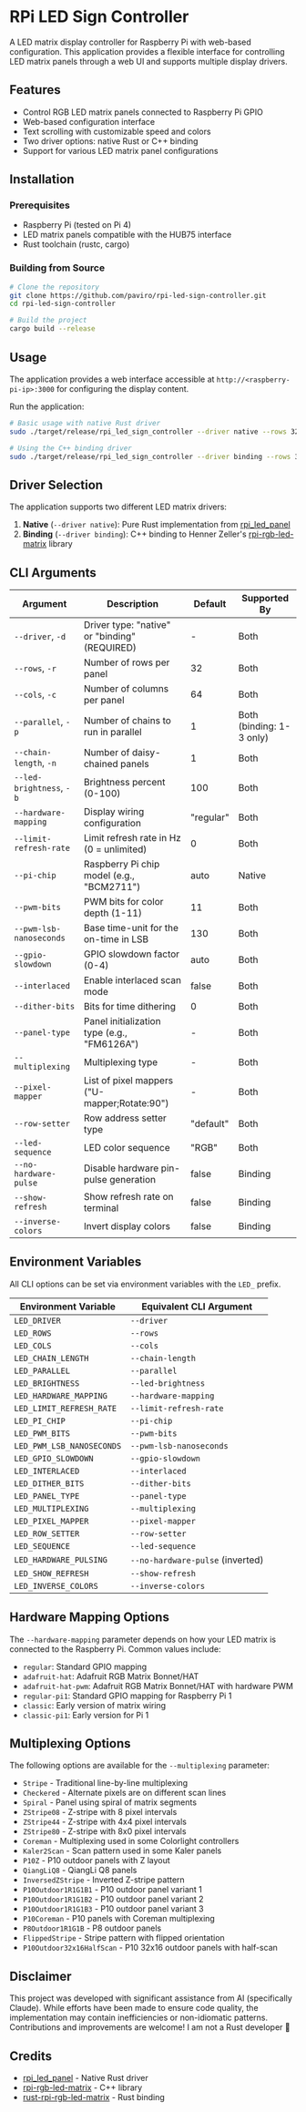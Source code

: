 # RPi LED Sign Controller

A LED matrix display controller for Raspberry Pi with web-based configuration. This application provides a flexible interface for controlling LED matrix panels through a web UI and supports multiple display drivers.

## Features

- Control RGB LED matrix panels connected to Raspberry Pi GPIO
- Web-based configuration interface
- Text scrolling with customizable speed and colors
- Two driver options: native Rust or C++ binding
- Support for various LED matrix panel configurations

## Installation

### Prerequisites

- Raspberry Pi (tested on Pi 4)
- LED matrix panels compatible with the HUB75 interface
- Rust toolchain (rustc, cargo)

### Building from Source

```bash
# Clone the repository
git clone https://github.com/paviro/rpi-led-sign-controller.git
cd rpi-led-sign-controller

# Build the project
cargo build --release

```

## Usage

The application provides a web interface accessible at `http://<raspberry-pi-ip>:3000` for configuring the display content. 

Run the application:

```bash
# Basic usage with native Rust driver
sudo ./target/release/rpi_led_sign_controller --driver native --rows 32 --cols 64 --chain-length 1

# Using the C++ binding driver
sudo ./target/release/rpi_led_sign_controller --driver binding --rows 32 --cols 64 --chain-length 1
```

## Driver Selection

The application supports two different LED matrix drivers:

1. **Native** (`--driver native`): Pure Rust implementation from [rpi_led_panel](https://github.com/EmbersArc/rpi_led_panel)
2. **Binding** (`--driver binding`): C++ binding to Henner Zeller's [rpi-rgb-led-matrix](https://github.com/hzeller/rpi-rgb-led-matrix) library

## CLI Arguments

| Argument | Description | Default | Supported By |
|----------|-------------|---------|-------------|
| `--driver`, `-d` | Driver type: "native" or "binding" (REQUIRED) | - | Both |
| `--rows`, `-r` | Number of rows per panel | 32 | Both |
| `--cols`, `-c` | Number of columns per panel | 64 | Both |
| `--parallel`, `-p` | Number of chains to run in parallel | 1 | Both (binding: 1-3 only) |
| `--chain-length`, `-n` | Number of daisy-chained panels | 1 | Both |
| `--led-brightness`, `-b` | Brightness percent (0-100) | 100 | Both |
| `--hardware-mapping` | Display wiring configuration | "regular" | Both |
| `--limit-refresh-rate` | Limit refresh rate in Hz (0 = unlimited) | 0 | Both |
| `--pi-chip` | Raspberry Pi chip model (e.g., "BCM2711") | auto | Native |
| `--pwm-bits` | PWM bits for color depth (1-11) | 11 | Both |
| `--pwm-lsb-nanoseconds` | Base time-unit for the on-time in LSB | 130 | Both |
| `--gpio-slowdown` | GPIO slowdown factor (0-4) | auto | Both |
| `--interlaced` | Enable interlaced scan mode | false | Both |
| `--dither-bits` | Bits for time dithering | 0 | Both |
| `--panel-type` | Panel initialization type (e.g., "FM6126A") | - | Both |
| `--multiplexing` | Multiplexing type | - | Both |
| `--pixel-mapper` | List of pixel mappers ("U-mapper;Rotate:90") | - | Both |
| `--row-setter` | Row address setter type | "default" | Both |
| `--led-sequence` | LED color sequence | "RGB" | Both |
| `--no-hardware-pulse` | Disable hardware pin-pulse generation | false | Binding |
| `--show-refresh` | Show refresh rate on terminal | false | Binding |
| `--inverse-colors` | Invert display colors | false | Binding |

## Environment Variables

All CLI options can be set via environment variables with the `LED_` prefix.

| Environment Variable | Equivalent CLI Argument |
|----------------------|-------------------------|
| `LED_DRIVER` | `--driver` |
| `LED_ROWS` | `--rows` |
| `LED_COLS` | `--cols` |
| `LED_CHAIN_LENGTH` | `--chain-length` |
| `LED_PARALLEL` | `--parallel` |
| `LED_BRIGHTNESS` | `--led-brightness` |
| `LED_HARDWARE_MAPPING` | `--hardware-mapping` |
| `LED_LIMIT_REFRESH_RATE` | `--limit-refresh-rate` |
| `LED_PI_CHIP` | `--pi-chip` |
| `LED_PWM_BITS` | `--pwm-bits` |
| `LED_PWM_LSB_NANOSECONDS` | `--pwm-lsb-nanoseconds` |
| `LED_GPIO_SLOWDOWN` | `--gpio-slowdown` |
| `LED_INTERLACED` | `--interlaced` |
| `LED_DITHER_BITS` | `--dither-bits` |
| `LED_PANEL_TYPE` | `--panel-type` |
| `LED_MULTIPLEXING` | `--multiplexing` |
| `LED_PIXEL_MAPPER` | `--pixel-mapper` |
| `LED_ROW_SETTER` | `--row-setter` |
| `LED_SEQUENCE` | `--led-sequence` |
| `LED_HARDWARE_PULSING` | `--no-hardware-pulse` (inverted) |
| `LED_SHOW_REFRESH` | `--show-refresh` |
| `LED_INVERSE_COLORS` | `--inverse-colors` |

## Hardware Mapping Options

The `--hardware-mapping` parameter depends on how your LED matrix is connected to the Raspberry Pi. Common values include:

- `regular`: Standard GPIO mapping 
- `adafruit-hat`: Adafruit RGB Matrix Bonnet/HAT
- `adafruit-hat-pwm`: Adafruit RGB Matrix Bonnet/HAT with hardware PWM
- `regular-pi1`: Standard GPIO mapping for Raspberry Pi 1
- `classic`: Early version of matrix wiring
- `classic-pi1`: Early version for Pi 1

## Multiplexing Options

The following options are available for the `--multiplexing` parameter:

- `Stripe` - Traditional line-by-line multiplexing
- `Checkered` - Alternate pixels are on different scan lines
- `Spiral` - Panel using spiral of matrix segments
- `ZStripe08` - Z-stripe with 8 pixel intervals
- `ZStripe44` - Z-stripe with 4x4 pixel intervals 
- `ZStripe80` - Z-stripe with 8x0 pixel intervals
- `Coreman` - Multiplexing used in some Colorlight controllers
- `Kaler2Scan` - Scan pattern used in some Kaler panels
- `P10Z` - P10 outdoor panels with Z layout
- `QiangLiQ8` - QiangLi Q8 panels
- `InversedZStripe` - Inverted Z-stripe pattern
- `P10Outdoor1R1G1B1` - P10 outdoor panel variant 1
- `P10Outdoor1R1G1B2` - P10 outdoor panel variant 2
- `P10Outdoor1R1G1B3` - P10 outdoor panel variant 3
- `P10Coreman` - P10 panels with Coreman multiplexing
- `P8Outdoor1R1G1B` - P8 outdoor panels
- `FlippedStripe` - Stripe pattern with flipped orientation
- `P10Outdoor32x16HalfScan` - P10 32x16 outdoor panels with half-scan

## Disclaimer

This project was developed with significant assistance from AI (specifically Claude). While efforts have been made to ensure code quality, the implementation may contain inefficiencies or non-idiomatic patterns. Contributions and improvements are welcome! I am not a Rust developer 🙈

## Credits

- [rpi_led_panel](https://github.com/EmbersArc/rpi_led_panel) - Native Rust driver
- [rpi-rgb-led-matrix](https://github.com/hzeller/rpi-rgb-led-matrix) - C++ library
- [rust-rpi-rgb-led-matrix](https://github.com/rust-rpi-led-matrix/rust-rpi-rgb-led-matrix) - Rust binding